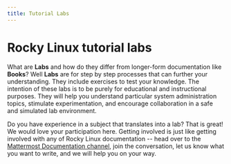 ```yaml
---
title: Tutorial Labs
---
```


# Rocky Linux tutorial labs

What are **Labs** and how do they differ from longer-form documentation like **Books**? Well **Labs** are for step by step processes that can further your understanding. They include exercises to test your knowledge. The intention of these labs is to be purely for educational and instructional purposes. They will help you understand particular system administration topics, stimulate experimentation, and encourage collaboration in a safe and simulated lab environment.

Do you have experience in a subject that translates into a lab? That is great! We would love your participation here. Getting involved is just like getting involved with any of Rocky Linux documentation -- head over to the [Mattermost Documentation channel](https://chat.rockylinux.org/rocky-linux/channels/documentation), join the conversation, let us know what you want to write, and we will help you on your way.
